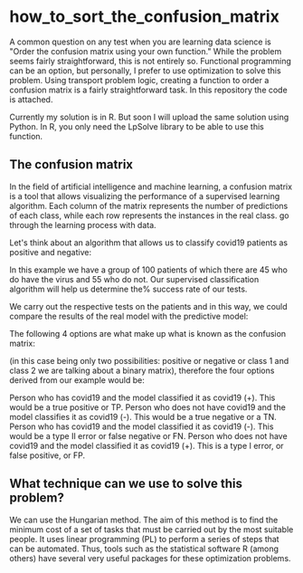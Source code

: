 # how_to_sort_the_confusion_matrix

A common question on any test when you are learning data science is "Order the confusion matrix using your own function." While the problem seems fairly straightforward, this is not entirely so. Functional programming can be an option, but personally, I prefer to use optimization to solve this problem. Using transport problem logic, creating a function to order a confusion matrix is a fairly straightforward task. In this repository the code is attached.

Currently my solution is in R. But soon I will upload the same solution using Python. In R, you only need the LpSolve library to be able to use this function. 

## The confusion matrix
In the field of artificial intelligence and machine learning, a confusion matrix is a tool that allows visualizing the performance of a supervised learning algorithm. Each column of the matrix represents the number of predictions of each class, while each row represents the instances in the real class. go through the learning process with data.

Let's think about an algorithm that allows us to classify covid19 patients as positive and negative:

In this example we have a group of 100 patients of which there are 45 who do have the virus and 55 who do not.
Our supervised classification algorithm will help us determine the% success rate of our tests.

We carry out the respective tests on the patients and in this way, we could compare the results of the real model with the predictive model:

The following 4 options are what make up what is known as the confusion matrix:

(in this case being only two possibilities: positive or negative or class 1 and class 2 we are talking about a binary matrix), therefore the four options derived from our example would be:

Person who has covid19 and the model classified it as covid19 (+). This would be a true positive or TP.
Person who does not have covid19 and the model classifies it as covid19 (-). This would be a true negative or a TN.
Person who has covid19 and the model classified it as covid19 (-). This would be a type II error or false negative or FN.
Person who does not have covid19 and the model classified it as covid19 (+). This is a type I error, or false positive, or FP.

## What technique can we use to solve this problem?

We can use the Hungarian method. The aim of this method is to find the minimum cost of a set of tasks that must be carried out by the most suitable people.
It uses linear programming (PL) to perform a series of steps that can be automated. Thus, tools such as the statistical software R (among others) have several very useful packages for these optimization problems.
